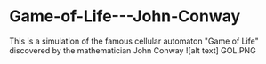 # Game-of-Life---John-Conway
This is a simulation of the famous cellular automaton "Game of Life" discovered by the mathematician John Conway
![alt text] GOL.PNG
